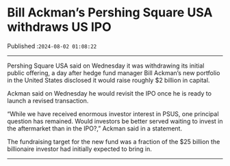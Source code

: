 # Bill Ackman’s Pershing Square USA withdraws US IPO

Published :`2024-08-02 01:08:22`

---

Pershing Square USA said on Wednesday it was withdrawing its initial public offering, a day after hedge fund manager Bill Ackman’s new portfolio in the United States disclosed it would raise roughly $2 billion in capital.

Ackman said on Wednesday he would revisit the IPO once he is ready to launch a revised transaction.

“While we have received enormous investor interest in PSUS, one principal question has remained. Would investors be better served waiting to invest in the aftermarket than in the IPO?,” Ackman said in a statement.

The fundraising target for the new fund was a fraction of the $25 billion the billionaire investor had initially expected to bring in.

---

